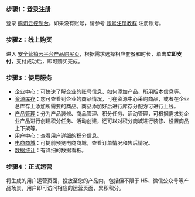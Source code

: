 
### 步骤1：登录注册
登录 [腾讯云控制台](https://console.cloud.tencent.com/)。如果没有账号，请参考 [账号注册教程](https://cloud.tencent.com/document/product/378/17985) 注册账号。 
### 步骤2：线上购买
进入 [安全营销云平台产品购买页](https://buy.cloud.tencent.com/smop)，根据需求选择相应套餐和时长，单击**立即支付**，支付成功后，即可购买完成。
### 步骤3：使用服务
- [企业中心](https://cloud.tencent.com/document/product/1310/73424)：可快速了解企业的账号信息、如何添加产品、所用版本信息等。
- [资源库存](https://cloud.tencent.com/document/product/1310/73375)：您可查看到企业的商品情况，可在资源中心采购商品，或者在企业总库存上添加所需要的商品。商品添加好后进行库存分配方可进行上线。
- [产品管理](https://cloud.tencent.com/document/product/1310/73397)：分为产品装修、商品管理、积分任务、活动管理，可根据需求对企业产品进行创建积分任务、活动创建，还可以对积分商城进行装修、设置商品上下架等。
- [用户中心](https://cloud.tencent.com/document/product/1310/73401)：查看用户详细的积分信息。
- [电商商城](https://cloud.tencent.com/document/product/1310/73409)：可提前预览电商商城，查看订单情况和售后情况。
- [数据统计](https://cloud.tencent.com/document/product/1310/73373)：有详细的数据看板。


### 步骤4：正式运营
将生成的用户运营页面，投放至您的产品内，包括但不限于 H5、微信公众号等产品场景，用户即可访问相应的运营页面，累积积分。


